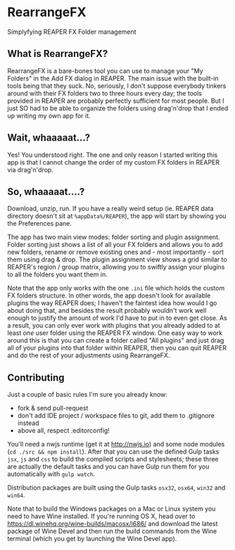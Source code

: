 RearrangeFX
===========

Simplyfying REAPER FX Folder management


What is RearrangeFX?
--------------------
RearrangeFX is a bare-bones tool you can use to manage your "My Folders" in the Add FX dialog in REAPER.
The main issue with the built-in tools being that they suck. No, seriously, I don't suppose everybody
tinkers around with their FX folders two to three hours every day; the tools provided in REAPER are probably
perfectly sufficient for most people. But I just SO had to be able to organize the folders using drag'n'drop
that I ended up writing my own app for it.

Wait, whaaaaat...?
------------------
Yes! You understood right. The one and only reason I started writing this app is that I cannot change the order
of my custom FX folders in REAPER via drag'n'drop.

So, whaaaaat....?
-----------------
Download, unzip, run. If you have a really weird setup (ie. REAPER data directory doesn't sit at `%appData%/REAPER`),
the app will start by showing you the Preferences pane.

The app has two main view modes: folder sorting and plugin assignment. Folder sorting just shows a list of all your
FX folders and allows you to add new folders, rename or remove existing ones and - most importantly - sort them
using drag & drop. The plugin assignment view shows a grid similar to REAPER's region / group matrix, allowing you
to swiftly assign your plugins to all the folders you want them in.

Note that the app only works with the one `.ini` file which holds the custom FX folders structure. In other words,
the app doesn't look for available plugins the way REAPER does; I haven't the faintest idea how would I go about doing
that, and besides the result probably wouldn't work well enough to justify the amount of work I'd have to put in to even
get close. As a result, you can only ever work with plugins that you already added to at least _one_ user
folder using the REAPER FX window. One easy way to work around this is that you can create a folder called "All plugins"
and just drag all of your plugins into that folder within REAPER, then you can quit REAPER and do the rest of your
adjustments using RearrangeFX.

Contributing
------------
Just a couple of basic rules I'm sure you already know:
 - fork & send pull-request
 - don't add IDE project / workspace files to git, add them to .gitignore instead
 - above all, respect .editorconfig!

You'll need a nwjs runtime (get it at http://nwjs.io) and some node modules (`cd ./src && npm install`). After that
you can use the defined Gulp tasks `jsx`, `js` and `css` to build the compiled scripts and stylesheets;
these three are actually the default tasks and you can have Gulp run them for you automatically with `gulp watch`.

Distribution packages are built using the Gulp tasks `osx32`, `osx64`, `win32` and `win64`.

Note that to build the Windows packages on a Mac or Linux system you need to have Wine installed. If you're
running OS X, head over to https://dl.winehq.org/wine-builds/macosx/i686/ and download the latest package of Wine Devel
and then run the build commands from the Wine terminal (which you get by launching the Wine Devel app).
